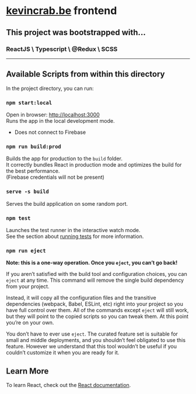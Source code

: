 # [kevincrab.be](https://kevincrab.be) frontend

## This project was bootstrapped with... 
### ReactJS \ Typescript \ @Redux \ SCSS

---
## Available Scripts from within this directory
In the project directory, you can run:

### `npm start:local`
Open in browser: [http://localhost:3000](http://localhost:3000)\
Runs the app in the local development mode.
- Does not connect to Firebase 


### `npm run build:prod`
Builds the app for production to the `build` folder.\
It correctly bundles React in production mode and optimizes the build for the best performance. \
(Firebase credentials will not be present)

### `serve -s build`
Serves the build application on some random port.

### `npm test`
Launches the test runner in the interactive watch mode.\
See the section about [running tests](https://facebook.github.io/create-react-app/docs/running-tests) for more information.

### `npm run eject`

**Note: this is a one-way operation. Once you `eject`, you can’t go back!**

If you aren’t satisfied with the build tool and configuration choices, you can `eject` at any time. This command will remove the single build dependency from your project.

Instead, it will copy all the configuration files and the transitive dependencies (webpack, Babel, ESLint, etc) right into your project so you have full control over them. All of the commands except `eject` will still work, but they will point to the copied scripts so you can tweak them. At this point you’re on your own.

You don’t have to ever use `eject`. The curated feature set is suitable for small and middle deployments, and you shouldn’t feel obligated to use this feature. However we understand that this tool wouldn’t be useful if you couldn’t customize it when you are ready for it.

## Learn More
To learn React, check out the [React documentation](https://reactjs.org/).
